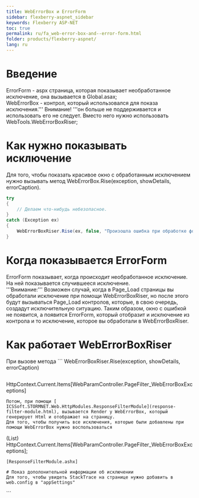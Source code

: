 ```yaml
---
title: WebErrorBox и ErrorForm
sidebar: flexberry-aspnet_sidebar
keywords: Flexberry ASP-NET
toc: true
permalink: ru/fa_web-error-box-and--error-form.html
folder: products/flexberry-aspnet/
lang: ru
---
```


# Введение
ErrorForm - aspx страница, которая показывает необработанное исключение, она вызывается в Global.asax;
<br />
WebErrorBox - контрол, который использовался для показа исключения.''' Внимание! '''он больше не поддерживается и использовать его не следует. Вместо него нужно использовать WebTools.WebErrorBoxRiser;

# Как нужно показывать исключение
Для того, чтобы показать красивое окно с обработанным исключением нужно вызывать метод WebErrorBox.Rise(exception, showDetails, errorCaption).
```cs
try
{
    // Делаем что-нибудь небезопасное.
}
catch (Exception ex)
{
    WebErrorBoxRiser.Rise(ex, false, "Произошла ошибка при обработке формы");
}
```

# Когда показывается ErrorForm
ErrorForm показывает, когда происходит необработанное исключение. На ней показывается случившееся исключение.
<br />
'''Внимание:''' Возможен случай, когда в Page_Load страницы вы обработали исключение при помощи WebErrorBoxRiser, но после этого будут вызываться Page_Load контролов, которые, в свою очередь, создадут исключительную ситуацию. Таким образом, окно с ошибкой не появится, а появится ErrorForm, который отобразит и исключение из контрола и то исключение, которое вы обработали в WebErrorBoxRiser.


# Как работает WebErrorBoxRiser
При вызове метода ```
WebErrorBoxRiser.Rise(exception, showDetails, errorCaption)
``` исключение добавляется в 
```
HttpContext.Current.Items[WebParamController.PageFilter_WebErrorBoxExceptions]
```
Потом, при помощи [ ICSSoft.STORMNET.Web.HttpModules.ResponseFilterModule](response-filter-module.html), вызывается Render у WebErrorBox, который генерирует Html и отображает на страницу.
Для того, чтобы получить все исключения, которые были добавлены при помощи WebErrorBox нужно воспользоваться 
```
(List<WebErrorBoxRiser>) HttpContext.Current.Items[WebParamController.PageFilter_WebErrorBoxExceptions];
```
[ResponseFilterModule.ashx]

# Показ дополонительной информации об исключении
Для того, чтобы увидеть StackTrace на странице нужно добавить в web.config в "appSettings"
```

<add key="ShowErrorDetails" value="true" />
```

